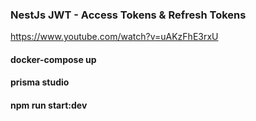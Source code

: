 ### NestJs JWT - Access Tokens & Refresh Tokens
https://www.youtube.com/watch?v=uAKzFhE3rxU

#### docker-compose up
#### prisma studio
#### npm run start:dev

